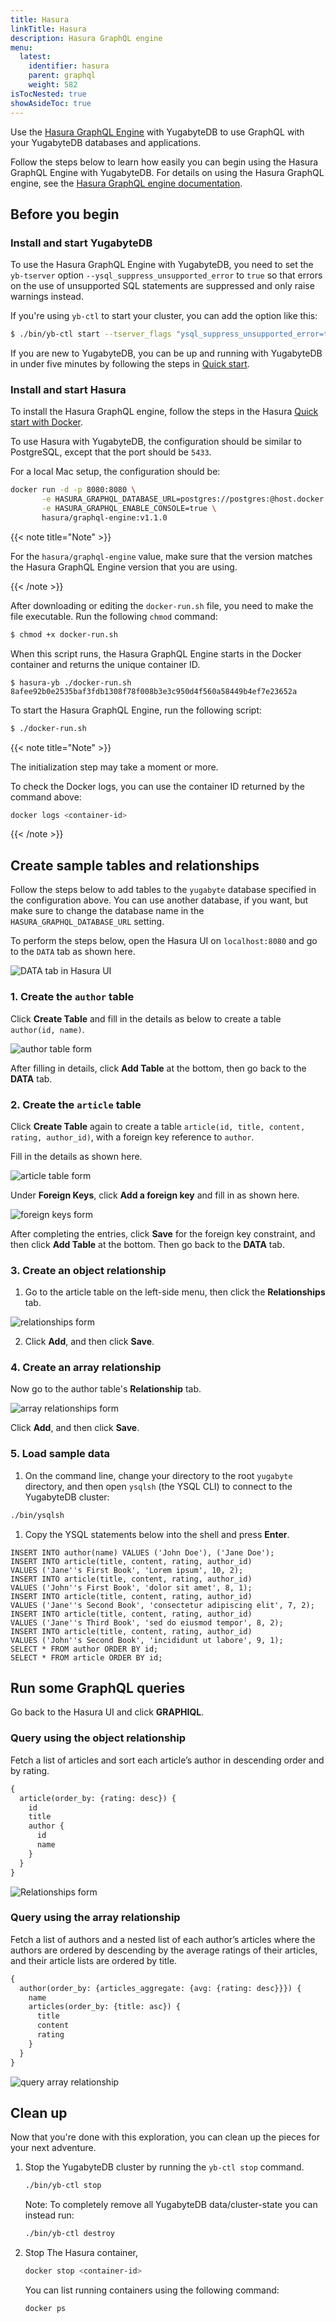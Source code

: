 ```yaml
---
title: Hasura
linkTitle: Hasura
description: Hasura GraphQL engine
menu:
  latest:
    identifier: hasura
    parent: graphql
    weight: 582
isTocNested: true
showAsideToc: true
---
```


Use the [Hasura GraphQL Engine](https://hasura.io) with YugabyteDB to use GraphQL with your YugabyteDB databases and applications.

Follow the steps below to learn how easily you can begin using the Hasura GraphQL Engine with YugabyteDB. For details on using the Hasura GraphQL engine, see the [Hasura GraphQL engine documentation](https://docs.hasura.io).

## Before you begin

### Install and start YugabyteDB

To use the Hasura GraphQL Engine with YugabyteDB, you need to set the `yb-tserver` option `--ysql_suppress_unsupported_error` to `true` so that errors on the use of unsupported SQL statements are suppressed and only raise warnings instead.

If you're using `yb-ctl` to start your cluster, you can add the option like this:

```sh
$ ./bin/yb-ctl start --tserver_flags "ysql_suppress_unsupported_error=true"
```

If you are new to YugabyteDB, you can be up and running with YugabyteDB in under five minutes by following the steps in [Quick start](https://docs.yugabyte.com/latest/quick-start/).

### Install and start Hasura

To install the Hasura GraphQL engine, follow the steps in the Hasura [Quick start with Docker](https://docs.hasura.io/1.0/graphql/manual/getting-started/docker-simple.html).

To use Hasura with YugabyteDB, the configuration should be similar to PostgreSQL, except that the port should be `5433`.

For a local Mac setup, the configuration should be:

```sh
docker run -d -p 8080:8080 \
       -e HASURA_GRAPHQL_DATABASE_URL=postgres://postgres:@host.docker.internal:5433/yugabyte \
       -e HASURA_GRAPHQL_ENABLE_CONSOLE=true \
       hasura/graphql-engine:v1.1.0
```

{{< note title="Note" >}}

For the `hasura/graphql-engine` value, make sure that the version matches the Hasura GraphQL Engine version that you are using.

{{< /note >}}

After downloading or editing the `docker-run.sh` file, you need to make the file executable. Run the following `chmod` command:

```sh
$ chmod +x docker-run.sh
```

When this script runs, the Hasura GraphQL Engine starts in the Docker container and returns the unique container ID.

```
$ hasura-yb ./docker-run.sh
8afee92b0e2535baf3fdb1308f78f008b3e3c950d4f560a58449b4ef7e23652a
```

To start the Hasura GraphQL Engine, run the following script:

```sh
$ ./docker-run.sh
```

{{< note title="Note" >}}

The initialization step may take a moment or more.

To check the Docker logs, you can use the container ID returned by the command above:

```sh
docker logs <container-id>
```

{{< /note >}}

## Create sample tables and relationships

Follow the steps below to add tables to the `yugabyte` database specified in the configuration above.
You can use another database, if you want, but make sure to change the database name in the `HASURA_GRAPHQL_DATABASE_URL` setting.

To perform the steps below, open the Hasura UI on `localhost:8080` and go to the `DATA` tab as shown here.

![DATA tab in Hasura UI](/images/develop/graphql/hasura/data-tab.png)

### 1. Create the `author` table

Click **Create Table** and fill in the details as below to create a table `author(id, name)`.

![author table form](/images/develop/graphql/hasura/author-table.png)

After filling in details, click **Add Table** at the bottom, then go back to the **DATA** tab.

### 2. Create the `article` table

Click **Create Table** again to create a table `article(id, title, content, rating, author_id)`, with a foreign key reference to `author`.

Fill in the details as shown here.

![article table form](/images/develop/graphql/hasura/article-table.png)

Under **Foreign Keys**, click **Add a foreign key** and fill in as shown here.

![foreign keys form](/images/develop/graphql/hasura/foreign-keys.png)

After completing the entries, click **Save** for the foreign key constraint, and then click **Add Table** at the bottom. Then go back to the **DATA** tab.

### 3. Create an object relationship

1. Go to the article table on the left-side menu, then click the **Relationships** tab.

![relationships form](/images/develop/graphql/hasura/relationships.png)

2. Click **Add**, and then click **Save**.

### 4. Create an array relationship

Now go to the author table's **Relationship** tab.

![array relationships form](/images/develop/graphql/hasura/relationship-array.png)

Click **Add**, and then click **Save**.

### 5. Load sample data

1. On the command line, change your directory to the root `yugabyte` directory, and then open `ysqlsh` (the YSQL CLI) to connect to the YugabyteDB cluster:

```sh
./bin/ysqlsh
```

1. Copy the YSQL statements below into the shell and press **Enter**.

```postgresql
INSERT INTO author(name) VALUES ('John Doe'), ('Jane Doe'); 
INSERT INTO article(title, content, rating, author_id) 
VALUES ('Jane''s First Book', 'Lorem ipsum', 10, 2);
INSERT INTO article(title, content, rating, author_id) 
VALUES ('John''s First Book', 'dolor sit amet', 8, 1);
INSERT INTO article(title, content, rating, author_id) 
VALUES ('Jane''s Second Book', 'consectetur adipiscing elit', 7, 2);
INSERT INTO article(title, content, rating, author_id) 
VALUES ('Jane''s Third Book', 'sed do eiusmod tempor', 8, 2);
INSERT INTO article(title, content, rating, author_id) 
VALUES ('John''s Second Book', 'incididunt ut labore', 9, 1);
SELECT * FROM author ORDER BY id;
SELECT * FROM article ORDER BY id;
```

## Run some GraphQL queries

Go back to the Hasura UI and click **GRAPHIQL**.

### Query using the object relationship

Fetch a list of articles and sort each article’s author in descending order and by rating.

```graphql
{
  article(order_by: {rating: desc}) {
    id
    title
    author {
      id
      name
    }
  }
}
```

![Relationships form](/images/develop/graphql/hasura/query-relationship-object.png)

### Query using the array relationship

Fetch a list of authors and a nested list of each author’s articles where the authors are ordered by descending by the average ratings of their articles, and their article lists are ordered by title.

 ```graphql
 {
   author(order_by: {articles_aggregate: {avg: {rating: desc}}}) {
     name
     articles(order_by: {title: asc}) {
       title
       content
       rating
     }
   }
 }
 ```

![query array relationship](/images/develop/graphql/hasura/query-relationship-array.png)

## Clean up

Now that you're done with this exploration, you can clean up the pieces for your next adventure.

1. Stop the YugabyteDB cluster by running the `yb-ctl stop` command.

    ```sh
    ./bin/yb-ctl stop
    ```

    Note: To completely remove all YugabyteDB data/cluster-state you can instead run:

    ```sh
    ./bin/yb-ctl destroy
    ```

2. Stop The Hasura container,

    ```sh
    docker stop <container-id>
    ```

    You can list running containers using the following command:

    ```sh
    docker ps
    ```
